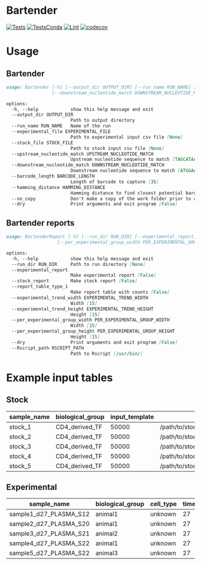 # Bartender

<!-- Badges start -->
[![Tests](https://github.com/agmcfarland/Bartender/actions/workflows/python-app.yml/badge.svg)](https://github.com/agmcfarland/Bartender/actions/workflows/python-app.yml)
[![TestsConda](https://github.com/agmcfarland/Bartender/actions/workflows/conda-deployment.yml/badge.svg)](https://github.com/agmcfarland/Bartender/actions/workflows/conda-deployment.yml)
[![Lint](https://github.com/agmcfarland/Bartender/actions/workflows/black.yml/badge.svg)](https://github.com/agmcfarland/Bartender/actions/workflows/black.yml)
[![codecov](https://codecov.io/gh/agmcfarland/Bartender/graph/badge.svg?token=447XKVI3NG)](https://codecov.io/gh/agmcfarland/Bartender)
<!-- Badges end -->

# Usage

## Bartender

```md
usage: Bartender [-h] [--output_dir OUTPUT_DIR] [--run_name RUN_NAME] [--experimental_file EXPERIMENTAL_FILE] [--stock_file STOCK_FILE] [--upstream_nucleotide_match UPSTREAM_NUCLEOTIDE_MATCH]
                 [--downstream_nucleotide_match DOWNSTREAM_NUCLEOTIDE_MATCH] [--barcode_length BARCODE_LENGTH] [--hamming_distance HAMMING_DISTANCE] [--no_copy] [--dry]

options:
  -h, --help            show this help message and exit
  --output_dir OUTPUT_DIR
                        Path to output directory
  --run_name RUN_NAME   Name of the run
  --experimental_file EXPERIMENTAL_FILE
                        Path to experimental input csv file [None]
  --stock_file STOCK_FILE
                        Path to stock input csv file [None]
  --upstream_nucleotide_match UPSTREAM_NUCLEOTIDE_MATCH
                        Upstream nucleotide sequence to match [TAGCATAA]
  --downstream_nucleotide_match DOWNSTREAM_NUCLEOTIDE_MATCH
                        Downstream nucleotide sequence to match [ATGGAAGAA]
  --barcode_length BARCODE_LENGTH
                        Length of barcode to capture [35]
  --hamming_distance HAMMING_DISTANCE
                        Hamming distance to find closest potential barcode [3]
  --no_copy             Don't make a copy of the work folder prior to a run [False]
  --dry                 Print arguments and exit program [False]
```

## Bartender reports

```md
usage: BartenderReport [-h] [--run_dir RUN_DIR] [--experimental_report] [--stock_report] [--report_table_type_1] [--experimental_trend_width EXPERIMENTAL_TREND_WIDTH] [--experimental_trend_height EXPERIMENTAL_TREND_HEIGHT]
                   [--per_experimental_group_width PER_EXPERIMENTAL_GROUP_WIDTH] [--per_experimental_group_height PER_EXPERIMENTAL_GROUP_HEIGHT] [--dry] [--Rscript_path RSCRIPT_PATH]

options:
  -h, --help            show this help message and exit
  --run_dir RUN_DIR     Path to run directory [None]
  --experimental_report
                        Make experimental report [False]
  --stock_report        Make stock report [False]
  --report_table_type_1
                        Make report table with counts [False]
  --experimental_trend_width EXPERIMENTAL_TREND_WIDTH
                        Width [15]
  --experimental_trend_height EXPERIMENTAL_TREND_HEIGHT
                        Height [15]
  --per_experimental_group_width PER_EXPERIMENTAL_GROUP_WIDTH
                        Width [15]
  --per_experimental_group_height PER_EXPERIMENTAL_GROUP_HEIGHT
                        Height [15]
  --dry                 Print arguments and exit program [False]
  --Rscript_path RSCRIPT_PATH
                        Path to Rscript [/usr/bin/]
```


# Example input tables

## Stock


| sample_name | biological_group | input_template | R1                                               | R2                                               |
| ----------- | ---------------- | -------------- | ------------------------------------------------ | ------------------------------------------------ |
| stock_1     | CD4_derived_TF   | 50000          | /path/to/stock_1_S1_L001_R1_001.trimmed.fastq.gz | /path/to/stock_1_S1_L001_R2_001.trimmed.fastq.gz |
| stock_2     | CD4_derived_TF   | 50000          | /path/to/stock_2_S2_L001_R1_001.trimmed.fastq.gz | /path/to/stock_2_S2_L001_R2_001.trimmed.fastq.gz |
| stock_3     | CD4_derived_TF   | 50000          | /path/to/stock_3_S3_L001_R1_001.trimmed.fastq.gz | /path/to/stock_3_S3_L001_R2_001.trimmed.fastq.gz |
| stock_4     | CD4_derived_TF   | 50000          | /path/to/stock_4_S4_L001_R1_001.trimmed.fastq.gz | /path/to/stock_4_S4_L001_R2_001.trimmed.fastq.gz |
| stock_5     | CD4_derived_TF   | 50000          | /path/to/stock_5_S5_L001_R1_001.trimmed.fastq.gz | /path/to/stock_5_S5_L001_R2_001.trimmed.fastq.gz |

## Experimental



| sample_name            | biological_group | cell_type | time_point | time_point_description | organ  | input_template | genetic_source | R1                                                           | R2                                                           |
| ---------------------- | ---------------- | --------- | ---------- | ---------------------- | ------ | -------------- | -------------- | ------------------------------------------------------------ | ------------------------------------------------------------ |
| sample1_d27_PLASMA_S12 | animal1          | unknown   | 27         | unknown                | plasma | 10000          | dna            | /path/to/sample1_d27_PLASMA_S12_L001_R1_001.trimmed.fastq.gz | /path/to/sample1_d27_PLASMA_S12_L001_R2_001.trimmed.fastq.gz |
| sample2_d27_PLASMA_S20 | animal1          | unknown   | 27         | unknown                | plasma | 10000          | dna            | /path/to/sample2_d27_PLASMA_S20_L001_R1_001.trimmed.fastq.gz | /path/to/sample2_d27_PLASMA_S20_L001_R2_001.trimmed.fastq.gz |
| sample3_d27_PLASMA_S21 | animal2          | unknown   | 27         | unknown                | plasma | 10000          | dna            | /path/to/sample3_d27_PLASMA_S21_L001_R1_001.trimmed.fastq.gz | /path/to/sample3_d27_PLASMA_S21_L001_R2_001.trimmed.fastq.gz |
| sample4_d27_PLASMA_S22 | animal1          | unknown   | 27         | unknown                | plasma | 10000          | dna            | /path/to/sample4_d27_PLASMA_S22_L001_R1_001.trimmed.fastq.gz | /path/to/sample4_d27_PLASMA_S22_L001_R2_001.trimmed.fastq.gz |
| sample5_d27_PLASMA_S22 | animal3          | unknown   | 27         | unknown                | plasma | 10000          | dna            | /path/to/sample5_d27_PLASMA_S5_L001_R1_001.trimmed.fastq.gz  | /path/to/sample5_d27_PLASMA_S5_L001_R2_001.trimmed.fastq.gz  |

